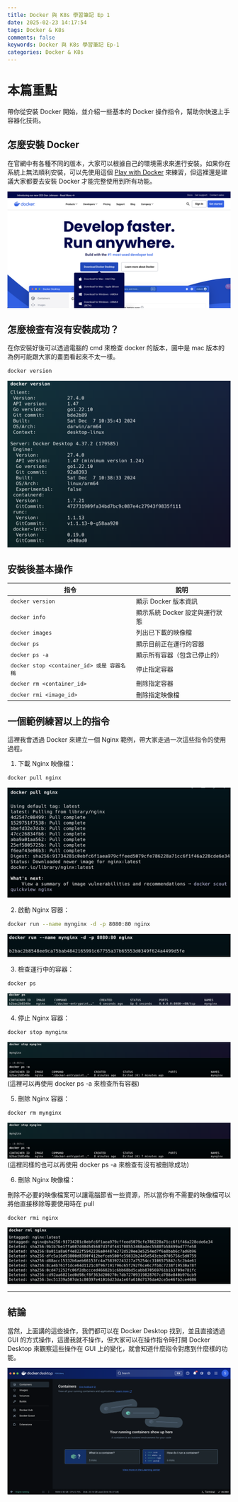 ```yaml
---
title: Docker 與 K8s 學習筆記 Ep 1
date: 2025-02-23 14:17:54
tags: Docker & K8s
comments: false
keywords: Docker 與 K8s 學習筆記 Ep-1
categories: Docker & K8s
---
```


# 本篇重點

帶你從安裝 Docker 開始，並介紹一些基本的 Docker 操作指令，幫助你快速上手容器化技術。

<!-- more -->

## 怎麼安裝 Docker

在官網中有各種不同的版本，大家可以根據自己的環境需求來進行安裝。如果你在系統上無法順利安裝，可以先使用這個 [Play with Docker](https://labs.play-with-docker.com/) 來練習，但這裡還是建議大家都要去安裝 Docker 才能完整使用到所有功能。

![Docker Desktop 安裝](../images/Docker-Desktop.png)

## 怎麼檢查有沒有安裝成功？

在你安裝好後可以透過電腦的 cmd 來檢查 docker 的版本，圖中是 mac 版本的為例可能跟大家的畫面看起來不太一樣。

```bash
docker version
```

![Docker 版本](../images/Docker-version.png)

## 安裝後基本操作

| 指令                                       | 說明                           |
| ------------------------------------------ | ------------------------------ |
| `docker version`                           | 顯示 Docker 版本資訊           |
| `docker info`                              | 顯示系統 Docker 設定與運行狀態 |
| `docker images`                            | 列出已下載的映像檔             |
| `docker ps`                                | 顯示目前正在運行的容器         |
| `docker ps -a`                             | 顯示所有容器（包含已停止的）   |
| `docker stop <container_id> 或是 容器名稱` | 停止指定容器                   |
| `docker rm <container_id>`                 | 刪除指定容器                   |
| `docker rmi <image_id>`                    | 刪除指定映像檔                 |

## 一個範例練習以上的指令

這裡我會透過 Docker 來建立一個 Nginx 範例，帶大家走過一次這些指令的使用過程。

1. 下載 Nginx 映像檔：

```bash
docker pull nginx
```

![Docker pull nginx](../images/Docker-pull-ngix.png)

2. 啟動 Nginx 容器：

```bash
docker run --name mynginx -d -p 8080:80 nginx
```

![Docker run nginx](../images/Docker-run-ngix.png)

3. 檢查運行中的容器：

```bash
docker ps
```

![Docker ps](../images/Docker-ps.png)

4. 停止 Nginx 容器：

```bash
docker stop mynginx
```

![Docker stop](../images/Docker-stop.png)
(這裡可以再使用 docker ps -a 來檢查所有容器)

5. 刪除 Nginx 容器：

```bash
docker rm mynginx
```

![Docker rm](../images/Docker-stop.png)
(這裡同樣的也可以再使用 docker ps -a 來檢查有沒有被刪除成功)

6. 刪除 Nginx 映像檔：

刪除不必要的映像檔案可以讓電腦節省一些資源，所以當你有不需要的映像檔可以將他直接移除等要使用時在 pull

```bash
docker rmi nginx
```

![Docker rmi](../images/Docker-rmi.png)

---

## **結論**

當然，上面講的這些操作，我們都可以在 Docker Desktop 找到，並且直接透過 GUI 的方式操作，這邊我就不操作，但大家可以在操作指令時打開 Docker Desktop 來觀察這些操作在 GUI 上的變化，就會知道什麼指令對應到什麼樣的功能。

![Docker Desktop GUI](../images/Docker-GUI.png)
